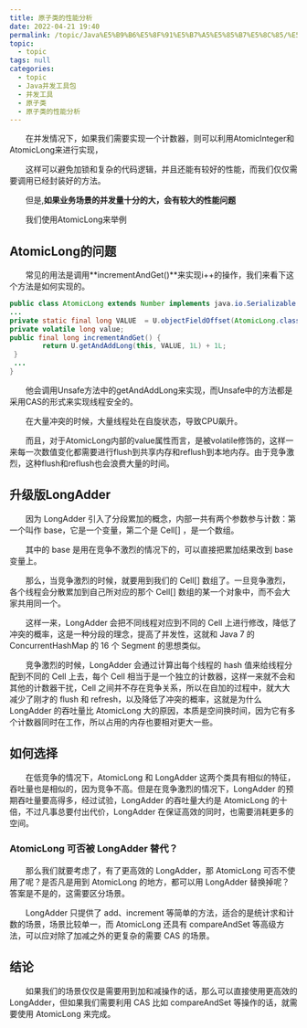 ```yaml
---
title: 原子类的性能分析
date: 2022-04-21 19:40
permalink: /topic/Java%E5%B9%B6%E5%8F%91%E5%B7%A5%E5%85%B7%E5%8C%85/%E5%B9%B6%E5%8F%91%E5%B7%A5%E5%85%B7/%E5%8E%9F%E5%AD%90%E7%B1%BB/%E5%8E%9F%E5%AD%90%E7%B1%BB%E7%9A%84%E6%80%A7%E8%83%BD%E5%88%86%E6%9E%90
topic: 
  - topic
tags: null
categories: 
  - topic
  - Java并发工具包
  - 并发工具
  - 原子类
  - 原子类的性能分析
---
```

　　在并发情况下，如果我们需要实现一个计数器，则可以利用AtomicInteger和AtomicLong来进行实现，

　　这样可以避免加锁和复杂的代码逻辑，并且还能有较好的性能，而我们仅仅需要调用已经封装好的方法。

　　但是,**如果业务场景的并发量十分的大，会有较大的性能问题**

　　我们使用AtomicLong来举例

## AtomicLong的问题

　　常见的用法是调用**incrementAndGet()**来实现i++的操作，我们来看下这个方法是如何实现的。

```java
public class AtomicLong extends Number implements java.io.Serializable {
...
private static final long VALUE  = U.objectFieldOffset(AtomicLong.class, "value");
private volatile long value;
public final long incrementAndGet() {
        return U.getAndAddLong(this, VALUE, 1L) + 1L;
 }
 ...
}
```

　　他会调用Unsafe方法中的getAndAddLong来实现，而Unsafe中的方法都是采用CAS的形式来实现线程安全的。

　　在大量冲突的时候，大量线程处在自旋状态，导致CPU飙升。

　　而且，对于AtomicLong内部的value属性而言，是被volatile修饰的，这样一来每一次数值变化都需要进行flush到共享内存和reflush到本地内存。由于竞争激烈，这种flush和reflush也会浪费大量的时间。

## 升级版LongAdder

　　因为 LongAdder 引入了分段累加的概念，内部一共有两个参数参与计数：第一个叫作 base，它是一个变量，第二个是 Cell[] ，是一个数组。

　　其中的 base 是用在竞争不激烈的情况下的，可以直接把累加结果改到 base 变量上。

　　那么，当竞争激烈的时候，就要用到我们的 Cell[] 数组了。一旦竞争激烈，各个线程会分散累加到自己所对应的那个 Cell[] 数组的某一个对象中，而不会大家共用同一个。

　　这样一来，LongAdder 会把不同线程对应到不同的 Cell 上进行修改，降低了冲突的概率，这是一种分段的理念，提高了并发性，这就和 Java 7 的 ConcurrentHashMap 的 16 个 Segment 的思想类似。

　　竞争激烈的时候，LongAdder 会通过计算出每个线程的 hash 值来给线程分配到不同的 Cell 上去，每个 Cell 相当于是一个独立的计数器，这样一来就不会和其他的计数器干扰，Cell 之间并不存在竞争关系，所以在自加的过程中，就大大减少了刚才的 flush 和 refresh，以及降低了冲突的概率，这就是为什么 LongAdder 的吞吐量比 AtomicLong 大的原因，本质是空间换时间，因为它有多个计数器同时在工作，所以占用的内存也要相对更大一些。

## 如何选择

　　在低竞争的情况下，AtomicLong 和 LongAdder 这两个类具有相似的特征，吞吐量也是相似的，因为竞争不高。但是在竞争激烈的情况下，LongAdder 的预期吞吐量要高得多，经过试验，LongAdder 的吞吐量大约是 AtomicLong 的十倍，不过凡事总要付出代价，LongAdder 在保证高效的同时，也需要消耗更多的空间。

### AtomicLong 可否被 LongAdder 替代？

　　那么我们就要考虑了，有了更高效的 LongAdder，那 AtomicLong 可否不使用了呢？是否凡是用到 AtomicLong 的地方，都可以用 LongAdder 替换掉呢？答案是不是的，这需要区分场景。

　　LongAdder 只提供了 add、increment 等简单的方法，适合的是统计求和计数的场景，场景比较单一，而 AtomicLong 还具有 compareAndSet 等高级方法，可以应对除了加减之外的更复杂的需要 CAS 的场景。

## 结论

　　如果我们的场景仅仅是需要用到加和减操作的话，那么可以直接使用更高效的 LongAdder，但如果我们需要利用 CAS 比如 compareAndSet 等操作的话，就需要使用 AtomicLong 来完成。
